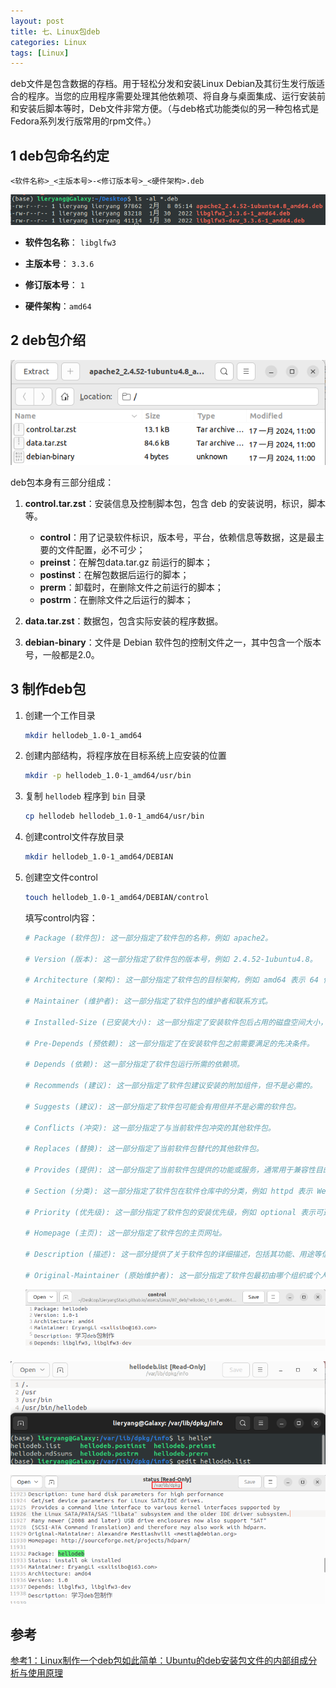 ```yaml
---
layout: post
title: 七、Linux包deb
categories: Linux
tags: [Linux]
---
```


deb文件是包含数据的存档。用于轻松分发和安装Linux Debian及其衍生发行版适合的程序。当您的应用程序需要处理其他依赖项、将自身与桌面集成、运行安装前和安装后脚本等时，Deb文件非常方便。（与deb格式功能类似的另一种包格式是Fedora系列发行版常用的rpm文件。）

## 1 deb包命名约定

`<软件名称>_<主版本号>-<修订版本号>_<硬件架构>.deb`

![alt text](image.png)

- **软件包名称**： `libglfw3`

- **主版本号**： `3.3.6`

- **修订版本号**： `1`

- **硬件架构**：`amd64`

## 2 deb包介绍

![alt text](image-3.png)

deb包本身有三部分组成：

1. **control.tar.zst**：安装信息及控制脚本包，包含 deb 的安装说明，标识，脚本等。

    - **control**：用了记录软件标识，版本号，平台，依赖信息等数据，这是最主要的文件配置，必不可少；
    - **preinst**：在解包data.tar.gz 前运行的脚本；
    - **postinst**：在解包数据后运行的脚本；
    - **prerm**：卸载时，在删除文件之前运行的脚本；
    - **postrm**：在删除文件之后运行的脚本；

2. **data.tar.zst**：数据包，包含实际安装的程序数据。

3. **debian-binary**：文件是 Debian 软件包的控制文件之一，其中包含一个版本号，一般都是2.0。

## 3 制作deb包

1. 创建一个工作目录
    ```sh
    mkdir hellodeb_1.0-1_amd64
    ```

2. 创建内部结构，将程序放在目标系统上应安装的位置
    ```sh
    mkdir -p hellodeb_1.0-1_amd64/usr/bin
    ```

3. 复制 `hellodeb` 程序到 `bin` 目录
    ```sh
    cp hellodeb hellodeb_1.0-1_amd64/usr/bin
    ```

4. 创建control文件存放目录
    ```sh
    mkdir hellodeb_1.0-1_amd64/DEBIAN
    ```
5. 创建空文件control
    ```sh
    touch hellodeb_1.0-1_amd64/DEBIAN/control
    ```

    填写control内容：

    ```sh
    # Package (软件包): 这一部分指定了软件包的名称，例如 apache2。
    
    # Version (版本): 这一部分指定了软件包的版本号，例如 2.4.52-1ubuntu4.8。
    
    # Architecture (架构): 这一部分指定了软件包的目标架构，例如 amd64 表示 64 位的 x86 架构。

    # Maintainer (维护者): 这一部分指定了软件包的维护者和联系方式。

    # Installed-Size (已安装大小): 这一部分指定了安装软件包后占用的磁盘空间大小，以 KB 为单位。

    # Pre-Depends (预依赖): 这一部分指定了在安装软件包之前需要满足的先决条件。

    # Depends (依赖): 这一部分指定了软件包运行所需的依赖项。
    
    # Recommends (建议): 这一部分指定了软件包建议安装的附加组件，但不是必需的。

    # Suggests (建议): 这一部分指定了软件包可能会有用但并不是必需的软件包。

    # Conflicts (冲突): 这一部分指定了与当前软件包冲突的其他软件包。

    # Replaces (替换): 这一部分指定了当前软件包替代的其他软件包。

    # Provides (提供): 这一部分指定了当前软件包提供的功能或服务，通常用于兼容性目的。

    # Section (分类): 这一部分指定了软件包在软件仓库中的分类，例如 httpd 表示 Web 服务器。

    # Priority (优先级): 这一部分指定了软件包的安装优先级，例如 optional 表示可选。

    # Homepage (主页): 这一部分指定了软件包的主页网址。
    
    # Description (描述): 这一部分提供了关于软件包的详细描述，包括其功能、用途等信息。

    # Original-Maintainer (原始维护者): 这一部分指定了软件包最初由哪个组织或个人维护。
    ```

    ![alt text](image-4.png)

![alt text](image-1.png)

![alt text](image-2.png)


## 参考

[参考1：Linux制作一个deb包如此简单：Ubuntu的deb安装包文件的内部组成分析与使用原理](https://www.51cto.com/article/779736.html)